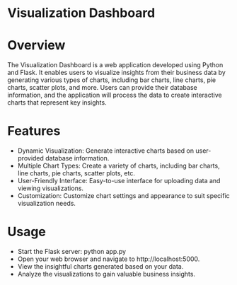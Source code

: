 # Visualization Dashboard

# Overview
The Visualization Dashboard is a web application developed using Python and Flask. It enables users to visualize insights from their business data by generating various types of charts, including bar charts, line charts, pie charts, scatter plots, and more. Users can provide their database information, and the application will process the data to create interactive charts that represent key insights.

# Features
- Dynamic Visualization: Generate interactive charts based on user-provided database information.
- Multiple Chart Types: Create a variety of charts, including bar charts, line charts, pie charts, scatter plots, etc.
- User-Friendly Interface: Easy-to-use interface for uploading data and viewing visualizations.
- Customization: Customize chart settings and appearance to suit specific visualization needs.

# Usage
- Start the Flask server: python app.py
- Open your web browser and navigate to http://localhost:5000.
- View the insightful charts generated based on your data.
- Analyze the visualizations to gain valuable business insights.
